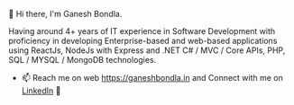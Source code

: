 👋 Hi there, I'm Ganesh Bondla.

Having around 4+ years of IT experience in Software Development with proficiency in developing Enterprise-based and web-based applications using ReactJs, NodeJs with Express and .NET C# / MVC / Core APIs, PHP, SQL / MYSQL / MongoDB technologies.

<!-- Skilled @ 

HTML, 
CSS, 
C#, 
JAVASCRIPT, 
CORE JAVASCRIPT (ES6), 
SQL SERVER, 
PYTHON, 
BOOTSTRAP 4/5, 
NODE JS, 
REACT JS, 
PHP, 
JQUERY AJAX, 
.NET MVC, 
.NET WEB API, 
MYSQL PHPMYADMIN, 
.NET UMBRACO/CMS, 
ANGULAR, 
WORDPRESS/CMS, 
MANGODB, 
NODE EXPRESS JS -->

- 📫 Reach me on web <a href="https://ganeshbondla.in" target="_blank">https://ganeshbondla.in</a> and Connect with me on <a href="https://www.linkedin.com/in/ganeshbondlain/" target="_blank">LinkedIn</a> 🤝
